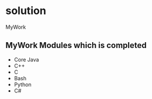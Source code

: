 # solution
MyWork

## MyWork Modules which is completed

- Core Java
- C++
- C
- Bash
- Python
- C#


